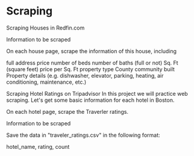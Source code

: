 # Scraping
Scraping Houses in Redfin.com

Information to be scraped

On each house page, scrape the information of this house, including

full address
price
number of beds
number of baths (full or not)
Sq. Ft (square feet)
price per Sq. Ft
property type
County
community
built
Property details (e.g. dishwasher, elevator, parking, heating, air conditioning, maintenance, etc.)

Scraping Hotel Ratings on Tripadvisor
In this project we will practice web scraping. Let's get some basic information for each hotel in Boston.

On each hotel page, scrape the Traverler ratings.

Information to be scraped

Save the data in "traveler_ratings.csv" in the following format:

hotel_name, rating, count
